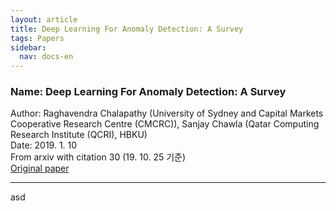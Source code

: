 ```yaml
---
layout: article
title: Deep Learning For Anomaly Detection: A Survey
tags: Papers
sidebar:
  nav: docs-en
---
```


### Name: Deep Learning For Anomaly Detection: A Survey
Author: Raghavendra Chalapathy (University of Sydney and Capital Markets Cooperative Research Centre (CMCRC)), Sanjay Chawla (Qatar Computing Research Institute (QCRI), HBKU) <br>
Date: 2019. 1. 10 <br>
From arxiv with citation 30 (19. 10. 25 기준) <br>
[Original paper](https://arxiv.org/abs/1901.03407) <br>

---

asd
